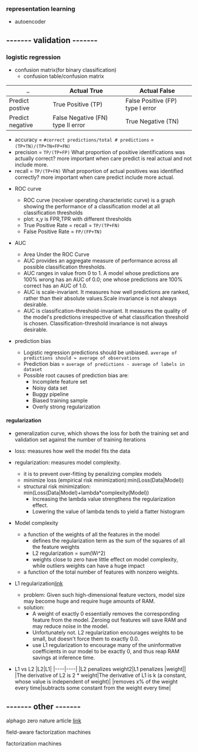 
### representation learning

* autoencoder



## ------- validation -------

### logistic regression
* confusion matrix(for binary classification)
  - confusion table/confusion matrix

|..|Actual True|Actual False|
|-------|-------|-------|
|Predict postive|True Positive (TP)|False Positive (FP) type I error|
|Predict negative|False Negative (FN) type II error|True Negative (TN)|

  - accuracy = `#correct predictions/total # predictions` = `(TP+TN)/(TP+TN+FP+FN)`
  - precision = `TP/(TP+FP)` What proportion of positive identifications was actually correct? more important when care predict is real actual and not include more.
  - recall = `TP/(TP+FN)` What proportion of actual positives was identified correctly? more important when care predict include more actual.

* ROC curve
  -  ROC curve (receiver operating characteristic curve) is a graph showing the performance of a classification model at all classification thresholds
  -  plot: x,y is FPR,TPR with different thresholds
  -  True Positive Rate = recall = `TP/(TP+FN)`
  -  False Positive Rate = `FP/(FP+TN)`
* AUC
  - Area Under the ROC Curve
  - AUC provides an aggregate measure of performance across all possible classification thresholds.
  - AUC ranges in value from 0 to 1. A model whose predictions are 100% wrong has an AUC of 0.0; one whose predictions are 100% correct has an AUC of 1.0.
  - AUC is scale-invariant. It measures how well predictions are ranked, rather than their absolute values.Scale invariance is not always desirable. 
  - AUC is classification-threshold-invariant. It measures the quality of the model's predictions irrespective of what classification threshold is chosen. Classification-threshold invariance is not always desirable.

* prediction bias
  - Logistic regression predictions should be unbiased. `average of predictions should ≈ average of observations`
  - Prediction bias = `average of predictions - average of labels in dataset`
  - Possible root causes of prediction bias are:
    + Incomplete feature set
    + Noisy data set
    + Buggy pipeline
    + Biased training sample
    + Overly strong regularization

#### regularization
* generalization curve, which shows the loss for both the training set and validation set against the number of training iterations
* loss: measures how well the model fits the data
* regularization: measures model complexity. 
  - it is to prevent over-fitting by penalizing complex models
  - minimize loss (empirical risk minimization):min(Loss(Data|Model))
  - structural risk minimization: min(Loss(Data|Model)+lambda*complexity(Model))
    + Increasing the lambda value strengthens the regularization effect.
    + Lowering the value of lambda tends to yield a flatter histogram

* Model complexity
  - a function of the weights of all the features in the model
    + defines the regularization term as the sum of the squares of all the feature weights
    + L2 regularization = sum(Wi^2)
    + weights close to zero have little effect on model complexity, while outliers weights can have a huge impact
  - a function of the total number of features with nonzero weights.

* L1 regularization[link](https://developers.google.com/machine-learning/crash-course/regularization-for-sparsity/l1-regularization)
  - problem: Given such high-dimensional feature vectors, model size may become huge and require huge amounts of RAM.
  - solution: 
    + A weight of exactly 0 essentially removes the corresponding feature from the model. Zeroing out features will save RAM and may reduce noise in the model.
    + Unfortunately not. L2 regularization encourages weights to be small, but doesn't force them to exactly 0.0.
    + use L1 regularization to encourage many of the uninformative coefficients in our model to be exactly 0, and thus reap RAM savings at inference time.

* L1 vs L2
|L2|L1|
|----|----|
|L2 penalizes weight2|L1 penalizes |weight||
|The derivative of L2 is 2 * weight|The derivative of L1 is k (a constant, whose value is independent of weight)|
|removes x% of the weight every time|subtracts some constant from the weight every time|





## ------- other -------
alphago zero nature article [link](https://www.nature.com/nature/journal/v550/n7676/full/nature24270.html)

field-aware factorization machines

factorization machines
